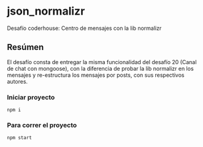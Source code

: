 # json_normalizr

Desafío coderhouse: Centro de mensajes con la lib normalizr

## Resúmen

El desafío consta de entregar la misma funcionalidad del desafío 20 (Canal de chat con mongoose), con la diferencia de probar la lib normalizr en los mensajes y re-estructura los mensajes por posts, con sus respectivos autores.

### Iniciar proyecto

```
npm i
```

### Para correr el proyecto

```
npm start
```
